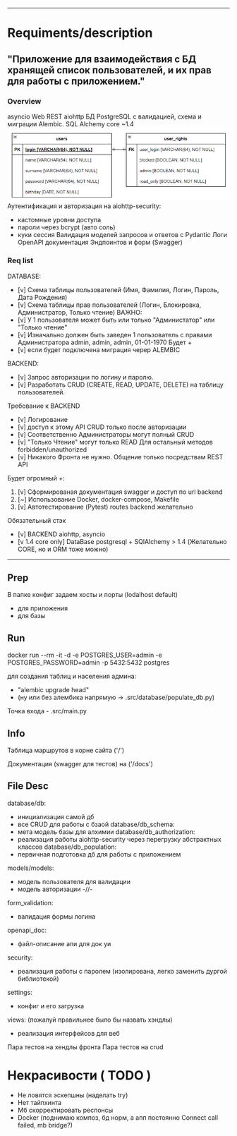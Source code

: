 ____________________________________________________________________________________________________
# Requiments/description
## "Приложение для взаимодействия с БД хранящей список пользователей, и их прав для работы с приложением."

### Overview

asyncio
Web REST aiohttp
БД PostgreSQL с валидацией, схема и миграции Alembic. SQL Alchemy core ~1.4
![erd_schema_img](/erd.png)
Аутентификация и авторизация на aiohttp-security:
- кастомные уровни доступа
- пароли через bcrypt (авто соль)
- куки сессия
Валидация моделей запросов и ответов с Pydantic
Логи
OpenAPI документация Эндпоинтов и форм (Swagger)


### Req list

DATABASE: 
- [v] Схема таблицы пользователей (Имя, Фамилия, Логин, Пароль, Дата Рождения) 
- [v] Схема таблицы прав пользователей (Логин, Блокировка, Администратор, Только чтение)
ВАЖНО: 
- [v] У 1 пользователя может быть или только "Администатор" или "Только чтение"
- [v] Изначально должен быть заведен 1 пользователь с правами Администратора admin, admin, admin, 01-01-1970
Будет + 
- [v] если будет подключена миграция череp ALEMBIC

BACKEND:
- [v] Запрос авторизации по логину и паролю.
- [v] Разработать CRUD (CREATE, READ, UPDATE, DELETE) на таблицу пользователей.

Требование к BACKEND
- [v] Логирование
- [v] доступ к этому API CRUD только после авторизации
- [v] Соответственно Администраторы могут полный CRUD 
- [v] "Только Чтение" могут только READ Для остальный методов forbidden/unauthorized
- [v] Никакого Фронта не нужно. Общение только посредствам REST API

Будет огромный +: 
1. [v] Cформированая документация swagger и доступ по url backend
2. [~] Использование Docker, docker-compose, Makefile
3. [v] Автотестирование (Pytest) routes backend желательно

Обязательный стэк
- [v] BACKEND aiohttp, asyncio
- [v 1.4 core only] DataBase postgresql + SQlAlchemy > 1.4 (Желательно CORE, но и ORM тоже можно)


____________________________________________________________________________________________________

## Prep

В папке конфиг задаем хосты и порты (lodalhost default)
- для приложения
- для базы 

## Run

docker run --rm -it -d -e POSTGRES_USER=admin -e POSTGRES_PASSWORD=admin -p 5432:5432 postgres

для создания таблиц и населения админа:
- "alembic upgrade head"
- (ну или без алембика напрямую -> .src/database/populate_db.py)

Точка входа - .src/main.py 

## Info

Таблица маршрутов в корне сайта ('/')

Документация (swagger для тестов) на ('/docs')


## File Desc
database/db:
- инициализация самой дб
- все CRUD для работы с бзаой
database/db_schema:
- мета модель базы для алхимии
database/db_authorization:
- реализация работы aiohttp-security через перегрузку абстрактных классов
database/db_population:
- первичная подготовка дб для работы с приложением

models/models:
- модель пользователя для валидации
- модель авторизации -//-

form_validation:
- валидация формы логина

openapi_doc:
- файл-описание апи для док уи

security:
- реализация работы с паролем (изолирована, легко заменить дургой библиотекой)

settings:
- конфиг и его загрузка

views:
(пожалуй правильнее было бы назвать хэндлы)
- реализация интерфейсов для веб 


Пара тестов на хендлы фронта
Пара тестов на crud

# Некрасивости ( TODO )
- Не ловятся эскепшны (наделать try)
- Нет тайпхинта
- Мб скорректировать респонсы
- Docker (поднимаю композ, бд норм, а апп постоянно  Connect call failed, mb bridge?)
